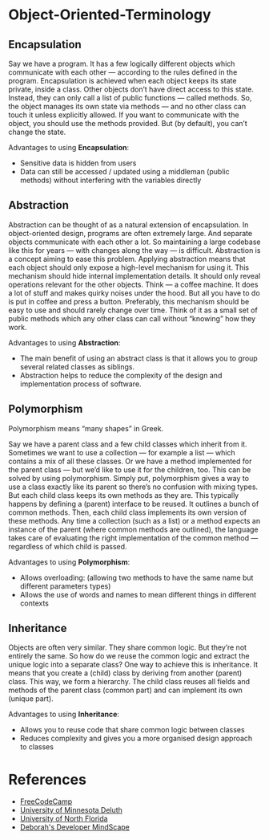 # Object-Oriented-Terminology

## Encapsulation
Say we have a program. It has a few logically different objects which communicate with each other — according to the rules defined in the program.
Encapsulation is achieved when each object keeps its state private, inside a class. Other objects don’t have direct access to this state. Instead, they can only call a list of public functions — called methods.
So, the object manages its own state via methods — and no other class can touch it unless explicitly allowed. If you want to communicate with the object, you should use the methods provided. But (by default), you can’t change the state.

Advantages to using **Encapsulation**:
* Sensitive data is hidden from users
* Data can still be accessed / updated using a middleman (public methods) without interfering with the variables directly

## Abstraction
Abstraction can be thought of as a natural extension of encapsulation.
In object-oriented design, programs are often extremely large. And separate objects communicate with each other a lot. So maintaining a large codebase like this for years — with changes along the way — is difficult.
Abstraction is a concept aiming to ease this problem.
Applying abstraction means that each object should only expose a high-level mechanism for using it.
This mechanism should hide internal implementation details. It should only reveal operations relevant for the other objects.
Think — a coffee machine. It does a lot of stuff and makes quirky noises under the hood. But all you have to do is put in coffee and press a button.
Preferably, this mechanism should be easy to use and should rarely change over time. Think of it as a small set of public methods which any other class can call without “knowing” how they work.

Advantages to using **Abstraction**:
* The main benefit of using an abstract class is that it allows you to group several related classes as siblings.
* Abstraction helps to reduce the complexity of the design and implementation process of software.

## Polymorphism
Polymorphism means “many shapes” in Greek.

Say we have a parent class and a few child classes which inherit from it. Sometimes we want to use a collection — for example a list — which contains a mix of all these classes. Or we have a method implemented for the parent class — but we’d like to use it for the children, too.
This can be solved by using polymorphism.
Simply put, polymorphism gives a way to use a class exactly like its parent so there’s no confusion with mixing types. But each child class keeps its own methods as they are.
This typically happens by defining a (parent) interface to be reused. It outlines a bunch of common methods. Then, each child class implements its own version of these methods.
Any time a collection (such as a list) or a method expects an instance of the parent (where common methods are outlined), the language takes care of evaluating the right implementation of the common method — regardless of which child is passed.

Advantages to using **Polymorphism**:
* Allows overloading: (allowing two methods to have the same name but different parameters types)
* Allows the use of words and names to mean different things in different contexts

## Inheritance
Objects are often very similar. They share common logic. But they’re not entirely the same.
So how do we reuse the common logic and extract the unique logic into a separate class? One way to achieve this is inheritance.
It means that you create a (child) class by deriving from another (parent) class. This way, we form a hierarchy.
The child class reuses all fields and methods of the parent class (common part) and can implement its own (unique part).

Advantages to using **Inheritance**:
* Allows you to reuse code that share common logic between classes
* Reduces complexity and gives you a more organised design approach to classes

# References
* [FreeCodeCamp](https://www.freecodecamp.org/news/object-oriented-programming-concepts-21bb035f7260/)
* [University of Minnesota Deluth](https://www.d.umn.edu/~gshute/softeng/object-oriented.html)
* [University of North Florida](https://www.unf.edu/~broggio/cop3540/OOPTerms.htm)
* [Deborah's Developer MindScape](https://blogs.msmvps.com/deborahk/object-oriented-programming-oop-terms/)
